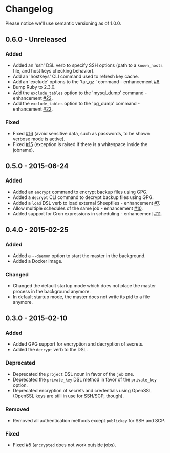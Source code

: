 # Changelog

Please notice we'll use semantic versioning as of 1.0.0.

## 0.6.0 - Unreleased

### Added

* Added an 'ssh' DSL verb to specify SSH options (path to a `known_hosts` file, and host keys checking behavior).
* Add an 'hostkeys' CLI command used to refresh key cache.
* Add an 'exclude' options to the 'tar_gz ' command  - enhancement [#6](https://github.com/servebox/electric_sheep/issues/6).
* Bump Ruby to 2.3.0.
* Add the `exclude_tables` option to the 'mysql_dump' command - enhancement
[#22](https://github.com/servebox/electric_sheep/issues/22).
* Add the `exclude_tables` option to the 'pg_dump' command - enhancement
[#22](https://github.com/servebox/electric_sheep/issues/22).

### Fixed

* Fixed [#16](https://github.com/servebox/electric_sheep/issues/16) (avoid sensitive data, such as passwords, to be shown verbose mode is active).
* Fixed [#15](https://github.com/servebox/electric_sheep/issues/15) (exception is raised if there is a whitespace inside the jobname).

## 0.5.0 - 2015-06-24

### Added

* Added an `encrypt` command to encrypt backup files using GPG.
* Added a `decrypt` CLI command to decrypt backup files using GPG.
* Added a `load` DSL verb to load external Sheepfiles - enhancement [#7](https://github.com/servebox/electric_sheep/issues/7).
* Allow multiple schedules of the same job - enhancement [#10](https://github.com/servebox/electric_sheep/issues/10).
* Added support for Cron expressions in scheduling - enhancement [#11](https://github.com/servebox/electric_sheep/issues/11).

## 0.4.0 - 2015-02-25

### Added

* Added a `--daemon` option to start the master in the background.
* Added a Docker image.

### Changed

* Changed the default startup mode which does not place the master process in
  the background anymore.
* In default startup mode, the master does not write its pid to a file anymore.

## 0.3.0 - 2015-02-10

### Added

* Added GPG support for encryption and decryption of secrets.
* Added the `decrypt` verb to the DSL.

### Deprecated

* Deprecated the `project` DSL noun in favor of the `job` one.
* Deprecated the `private_key` DSL method in favor of the `private_key` option.
* Deprecated encryption of secrets and credentials using OpenSSL (OpenSSL keys
  are still in use for SSH/SCP, though).

### Removed

* Removed all authentication methods except `publickey` for SSH and SCP.

### Fixed

* Fixed #5 (`encrypted` does not work outside jobs).
